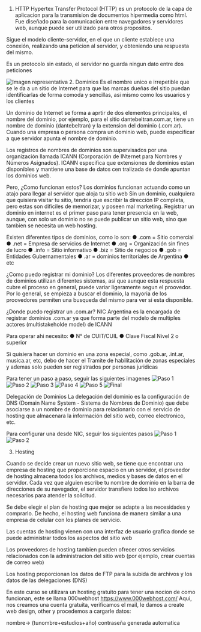 1. HTTP 
Hypertex Transfer Protocol (HTTP) es un protocolo de la capa de aplicacion para la transmision de documentos hipermedia como html.
Fue diseñado para la comunicacion entre navegadores y servidores web, aunque puede ser utilizado para
otros propositos.

Sigue el modelo cliente-servidor, en el que un cliente establece una conexión, realizando una peticion al servidor, y obteniendo una respuesta del mismo.

Es un protocolo sin estado, el servidor no guarda ningun dato entre dos peticiones

![Imagen representativa](imgs/http.png.png)
2. Dominios
Es el nombre unico e irrepetible que se le da a un sitio de Internet para que las marcas dueñas del sitio puedan identificarlas de forma comoda y sencillas, asi mismo como los usuarios y los clientes

Un dominio de Internet se forma a aprtir de dos elementos principales, el nombre del dominio, por ejemplo, para el sitio dantebeltran.com.ar, tiene un nombre de dominio (dantebeltran) y la extension del dominio (.com.ar). Cuando una empresa o persona compra un dominio web, puede especificar a que servidor apunta el nombre de dominio.

Los registros de nombres de dominios son supervisados por una organización llamada ICANN (Corporación de INternet para Nombres y Números Asignados). ICANN especifica que extensiones de dominios estan disponibles y mantiene una base de datos cen tralizada de donde apuntan los dominios web.

Pero, ¿Como funcionan estos?
Los dominios funcionan actuando como un atajo para llegar al servidor que aloja tu sitio web
Sin un dominio, cualquiera que quisiera visitar tu sitio, tendria que escribir la dirección IP completa, pero estas son dificiles de memorizar, y poseen mal marketing.
Registrar un dominio en internet es el primer paso para tener presencia en la web, aunque, con solo un dominio no se puede publicar un sitio web, sino que tambien se necesita un web hosting.

Existen diferentes tipos de dominios, como lo son:
    ● .com = Sitio comercial
    ● .net = Empresa de servicios de Internet
    ● .org = Organización sin fines de lucro
    ● .info = Sitio informativo
    ● .biz = Sitio de negocios
    ● .gob = Entidades Gubernamentales
    ● .ar = dominios territoriales de Argentina
    ● etc

¿Como puedo registrar mi dominio?
Los diferentes proveedores de nombres de dominios utilizan diferentes sistemas, así que aunque esta respuesta cubre el proceso en general, puede variar ligeramente segun el proovedor.
Por lo general, se empieza a buscar el dominio, la mayoria de los proovedores permiten una busqueda del mismo para ver si esta disponible.

¿Donde puedo registrar un .com.ar?
NIC Argentina es la encargada de registrar dominios .com.ar ya que forma parte del modelo de multiples actores (multistakeholde model) de ICANN

Para operar ahi necesito:
    ● N° de CUIT/CUIL
    ● Clave Fiscal Nivel 2 o superior

Si quisiera hacer un dominio en una zona especial, como .gob.ar, .int.ar, musica.ar, etc, debo de hacer el Tramite de habilitación de zonas especiales y ademas solo pueden ser registrados por personas juridicas

Para tener un paso a paso, seguir las siguientes imagenes
![Paso 1](imgs/registrar_dominio/paso1.png)
![Paso 2](imgs/registrar_dominio/paso2.png)
![Paso 3](imgs/registrar_dominio/paso3.png)
![Paso 4](imgs/registrar_dominio/paso4.png)
![Paso 5](imgs/registrar_dominio/paso5.png)
![Final](imgs/registrar_dominio/final.png)

Delegación de Dominios
La delegación del dominio es la configuración de DNS (Domain Name System - Sistema de Nombres de Dominio) que debe asociarse a un nombre de dominio para relacionarlo con el servicio de hosting que almacenara la información del sitio web, correo electronico, etc.

Para configurar una desde NIC, seguir los siguientes pasos
![Paso 1](imgs/delegar_dominio/paso1.png)
![Paso 2](imgs/delegar_dominio/paso2.png)

3. Hosting

Cuando se decide crear un nuevo sitio web, se tiene que encontrar una empresa de hosting que proporcione espacio en un servidor, el proveedor de hosting almacena todos los archivos, medios y bases de datos en el servidor. Cada vez que alguien escribe tu nombre de dominio en la barra de direcciones de su navegador, el servidor transfiere todos lso archivos necesarios para atender la solicitud.

Se debe elegir el plan de hosting que mejor se adapte a las necesidades y comprarlo. De hecho, el hosting web funciona de manera similar a una empresa de celular con los planes de servicio.

Las cuentas de hosting vienen con una interfaz de usuario grafica donde se puede administrar todos los aspectos del sitio web

Los proveedores de hosting tambien pueden ofrecer otros servicios relacionados con la administracion del sitio web (por ejemplo, crear cuentas de correo web)

Los hosting proporcionan los datos de FTP para la subida de archivos y los datos de las delegaciones (DNS)

En este curso se utilizara un hosting gratuito para tener una nocion de como funcionan, este se llama 000webhost
https://www.000webhost.com/
Aqui, nos creamos una cuenta gratuita, verificamos el mail, le damos a create web design, other y procedemos a cargarle datos:

nombre-> (tunombre+estudios+año)
contraseña generada automatica

